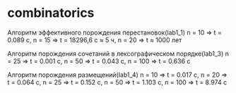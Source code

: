 # combinatorics
Алгоритм эффективного порождения перестановок(lab1_1)
n = 10 => t = 0.089 с,
n = 15 => t = 18296,6 с ≈ 5 ч,
n = 20 => t ≈ 1000 лет

Алгоритм порождения сочетаний в лексографическом порядке(lab1_3)
n = 25 => t = 0.001 с,
n = 50 => t = 0.043 с,
n = 100 => t = 0.636 с

Алгоритм порождения размещений(lab1_4)
n = 10 => t = 0.017 с,
n = 20 => t = 0.064 с,
n = 25 => t = 0.152 с,
n = 50 => t = 1.103 с,
n = 100 => t = 8.974 с




